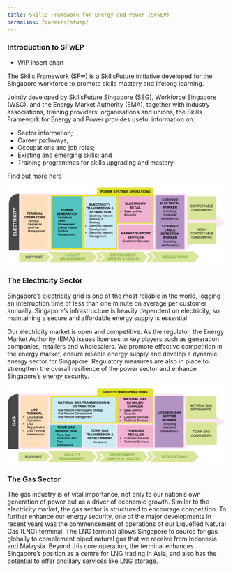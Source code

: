 ```yaml
---
title: Skills Framework for Energy and Power (SFwEP)
permalink: /careers/sfwep/
---
```

### Introduction to SFwEP

* WIP insert chart

The Skills Framework (SFw) is a SkillsFuture initiative developed for the Singapore workforce to promote skills mastery and lifelong learning.

Jointly developed by SkillsFuture Singapore (SSG), Workforce Singapore (WSG), and the Energy Market Authority (EMA), together with industry associations, training providers, organisations and unions, the Skills Framework for Energy and Power provides useful information on:

* Sector information;
* Career pathways;
* Occupations and job roles;
* Existing and emerging skills; and
* Training programmes for skills upgrading and mastery.

Find out more <a href="https://www.skillsfuture.gov.sg/skills-framework/energyandpower" target="_blank">here</a> 



![alt text - The Electricity Sector](/images/careers/sfwep/electricity.png)

### The Electricity Sector  
Singapore’s electricity grid is one of the most reliable in the world, logging an interruption time of less than one minute on average per customer annually. Singapore’s infrastructure is heavily dependent on electricity, so maintaining a secure and affordable energy supply is essential.

Our electricity market is open and competitive. As the regulator, the Energy Market Authority (EMA) issues licenses to key players such as generation companies, retailers and wholesalers. We promote effective competition in the energy market, ensure reliable energy supply and develop a dynamic energy sector for Singapore. Regulatory measures are also in place to strengthen the overall resilience of the power sector and enhance Singapore’s energy security.

![alt text - The Gas Sector](/images/careers/sfwep/gas.png)

### The Gas Sector  
The gas industry is of vital importance, not only to our nation’s own generation of power but as a driver of economic growth. Similar to the electricity market, the gas sector is structured to encourage competition. To further enhance our energy security, one of the major developments in recent years was the commencement of operations of our Liquefied Natural Gas (LNG) terminal. The LNG terminal allows Singapore to source for gas globally to complement piped natural gas that we receive from Indonesia and Malaysia. Beyond this core operation, the terminal enhances Singapore’s position as a centre for LNG trading in Asia, and also has the potential to offer ancillary services like LNG storage. 
